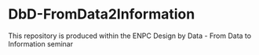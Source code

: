 # DbD-FromData2Information
This repository is produced within the ENPC Design by Data - From Data to Information seminar
